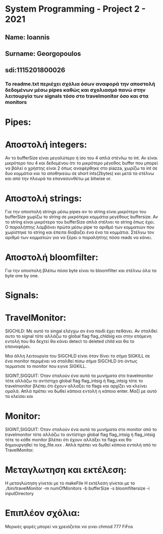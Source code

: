 # System Programming - Project 2 - 2021

## Name: Ioannis
## Surname: Georgopoulos
## sdi:1115201800026

###           Το readme.txt περιέχει σχόλια όσων αναφορά την αποστολή δεδομένων μέσω pipes καθώς και σχολιασμό πανώ στην λειτουργία των signals τόσο στο travelmonitor όσο και στα monitors

Pipes:
======

Αποστολή integers:
==================
Αν το bufferSize είναι μεγαλύτερο ή ίσο του 4 απλά στένλω το int. Αν είναι μικρότερο του 4 και δεδομένου ότι 
το μικρότερο μέγεθος buffer που μπορεί να βάλεi ο χρήστης είναι 2 όπως αναφέρθηκε στο piazza, χωρίζω το int σε δυο
κομμάτια και τα αποθηκεύω σε short ints(2bytes) και μετά τα στέλνω και από την πλευρά τα επανασυνθέτω με bitwise or.

Αποστολή strings:
=================
Για την αποστολή strings μέσω pipes αν το string είναι μικρότερο του bufferSize χωρίζω το string σε μικρότερα
κομμάτια μεγέθους buffersize. Αν το string είναι μικρότερο του bufferSize απλά στέλνει το string όπως έχει.
Ο παραλήπτης λαμβάνει πρώτα μέσω pipe το αριθμό των κομματιών που χωρίστηκε το string και έπειτα δίαβαζει ένα ένα
τα κομμάτια. Στέλνω τον αριθμό των κομματιών για να ξέρει ο παραλήπτης πόσα reads να κάνει.

Αποστολή bloomfilter:
=====================
Για την αποστολή βλέπω πόσα byte είναι το bloomfilter και στέλνω όλα τα byte one by one.

Signals:
========

TravelMonitor:
==============
SIGCHLD:
Με αυτό το singal ελέγχω αν ένα παιδί έχει πεθάνει. Αν σταλθεί αυτο το signal τότε αλλάζω το global flag flag_chldsig
και στην επόμενη εντολή που θα δεχτεί θα κάνει detect το deleted child και θα το επαναφέρει.

Μια άλλη λειτουργία του SIGCHLD είναι όταν δίνει το σήμα SIGKILL σε ένα monitor περιμένει να σταλθεί πίσω σήμα SIGCHLD
ότι όντως τερματισε το monitor που εγινε SIGKILL.

SIGINT,SIGQUIT:
Όταν σταλούν ένα αυτά τα μυνήματα στο travelmonitor τότε αλλάζω το αντίστιχο global flag flag_intsig ή flag_intsig τότε το
travelmonitor βλέπει ότι έχουν αλλαξει τα flags και αρχίζει να κλείνει ομαλά. Απλά πρέπει να δωθεί κάποια εντολή η κάποιο enter.
Μαζί με αυτό τα κλείσει και

Monitor:
========
SIGINT,SIGQUIT:
Όταν σταλούν ένα αυτά τα μυνήματα στο monitor από το travelmonitor τότε αλλάζω το αντίστιχο global flag flag_intsig ή flag_intsig τότε το
κάθε monitor βλέπει ότι έχουν αλλάξει τα flags και θα δημιουργηθεί το log_file.xxx . Απλά πρέπει να δωθεί κάποια εντολή από το TravelMonitor.

Μεταγλωτηση και εκτέλεση:
=========================
Η μεταγλώτηση γίνεται με το makeFile
Η εκτέλεση γίνεται με το ./bin/travelMonitor -m numOfMonitors -b bufferSize -s bloomfiltersize -i inputDirectory

Επιπλέον σχόλια:
====
Μερικές φορές μπορεί να χρειάζεται να γινει chmod 777 FiFos
